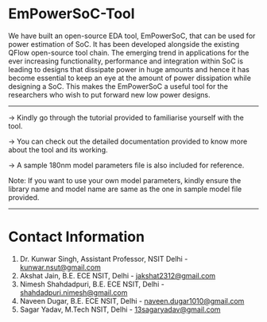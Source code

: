 # EmPowerSoC-Tool
We have built an open-source EDA tool, EmPowerSoC, that can be used for power estimation of SoC. It has been developed alongside the existing QFlow open-source tool chain. The emerging trend in applications for the ever increasing functionality, performance and integration within SoC is leading to designs that dissipate power in huge amounts and hence it has become essential to keep an eye at the amount of power dissipation while designing a SoC. This makes the EmPowerSoC a useful tool for the researchers who wish to put forward new low power designs.

-------------------------------------------------------------------------------------------------
-> Kindly go through the tutorial provided to familiarise yourself with the tool.

-> You can check out the detailed documentation provided to know more about the tool and its working.

-> A sample 180nm model parameters file is also included for reference.

   Note: If you want to use your own model parameters, kindly ensure the library name and model name are same as the one in sample model file provided.
   
-------------------------------------------------------------------------------------------------
# Contact Information 
1) Dr. Kunwar Singh, Assistant Professor, NSIT Delhi - kunwar.nsut@gmail.com
2) Akshat Jain, B.E. ECE NSIT, Delhi - jakshat2312@gmail.com
3) Nimesh Shahdadpuri, B.E. ECE NSIT, Delhi - shahdadpuri.nimesh@gmail.com
4) Naveen Dugar, B.E. ECE NSIT, Delhi - naveen.dugar1010@gmail.com
5) Sagar Yadav, M.Tech NSIT, Delhi - 13sagaryadav@gmail.com
